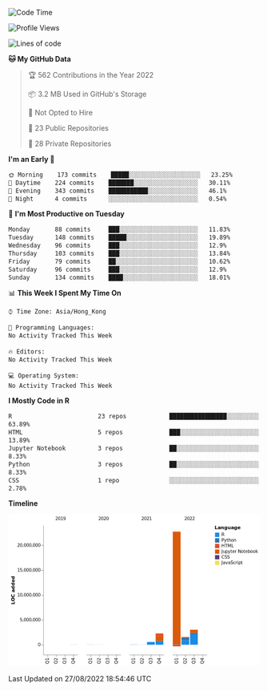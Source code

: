 

<!--**wt12318/wt12318** is a ✨ _special_ ✨ repository because its `README.md` (this file) appears on your GitHub profile.-->

<!--START_SECTION:waka-->
![Code Time](http://img.shields.io/badge/Code%20Time-479%20hrs%2032%20mins-blue)

![Profile Views](http://img.shields.io/badge/Profile%20Views-0-blue)

![Lines of code](https://img.shields.io/badge/From%20Hello%20World%20I%27ve%20Written-30%20Million%20lines%20of%20code-blue)

**🐱 My GitHub Data** 

> 🏆 562 Contributions in the Year 2022
 > 
> 📦 3.2 MB Used in GitHub's Storage 
 > 
> 🚫 Not Opted to Hire
 > 
> 📜 23 Public Repositories 
 > 
> 🔑 28 Private Repositories  
 > 
**I'm an Early 🐤** 

```text
🌞 Morning    173 commits    █████░░░░░░░░░░░░░░░░░░░░   23.25% 
🌆 Daytime    224 commits    ███████░░░░░░░░░░░░░░░░░░   30.11% 
🌃 Evening    343 commits    ███████████░░░░░░░░░░░░░░   46.1% 
🌙 Night      4 commits      ░░░░░░░░░░░░░░░░░░░░░░░░░   0.54%

```
📅 **I'm Most Productive on Tuesday** 

```text
Monday       88 commits     ███░░░░░░░░░░░░░░░░░░░░░░   11.83% 
Tuesday      148 commits    █████░░░░░░░░░░░░░░░░░░░░   19.89% 
Wednesday    96 commits     ███░░░░░░░░░░░░░░░░░░░░░░   12.9% 
Thursday     103 commits    ███░░░░░░░░░░░░░░░░░░░░░░   13.84% 
Friday       79 commits     ██░░░░░░░░░░░░░░░░░░░░░░░   10.62% 
Saturday     96 commits     ███░░░░░░░░░░░░░░░░░░░░░░   12.9% 
Sunday       134 commits    ████░░░░░░░░░░░░░░░░░░░░░   18.01%

```


📊 **This Week I Spent My Time On** 

```text
⌚︎ Time Zone: Asia/Hong_Kong

💬 Programming Languages: 
No Activity Tracked This Week

🔥 Editors: 
No Activity Tracked This Week

💻 Operating System: 
No Activity Tracked This Week

```

**I Mostly Code in R** 

```text
R                        23 repos            ████████████████░░░░░░░░░   63.89% 
HTML                     5 repos             ███░░░░░░░░░░░░░░░░░░░░░░   13.89% 
Jupyter Notebook         3 repos             ██░░░░░░░░░░░░░░░░░░░░░░░   8.33% 
Python                   3 repos             ██░░░░░░░░░░░░░░░░░░░░░░░   8.33% 
CSS                      1 repo              ░░░░░░░░░░░░░░░░░░░░░░░░░   2.78%

```


**Timeline**

![Chart not found](https://raw.githubusercontent.com/wt12318/wt12318/main/charts/bar_graph.png) 


 Last Updated on 27/08/2022 18:54:46 UTC
<!--END_SECTION:waka-->


